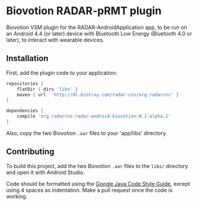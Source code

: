# Biovotion RADAR-pRMT plugin

Biovotion VSM plugin for the RADAR-AndroidApplication app, to be run on an Android 4.4 (or later) device with Bluetooth Low Energy (Bluetooth 4.0 or later), to interact with wearable devices.

## Installation

First, add the plugin code to your application:

```gradle
repositories {
    flatDir { dirs 'libs' }
    maven { url  'http://dl.bintray.com/radar-cns/org.radarcns' }
}

dependencies {
    compile 'org.radarcns:radar-android-biovotion:0.1-alpha.1'
}
```

Also, copy the two Biovotion `.aar` files to your 'app/libs' directory.

## Contributing

To build this project, add the two Biovotion `.aar` files to the `libs/` directory and open it with Android Studio.

Code should be formatted using the [Google Java Code Style Guide](https://google.github.io/styleguide/javaguide.html), except using 4 spaces as indentation. Make a pull request once the code is working.
